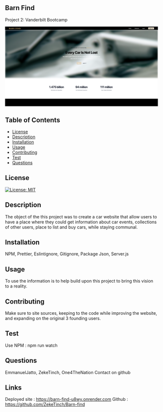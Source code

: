 ## Barn Find
Project 2: Vanderbilt Bootcamp

![Project Preview](./public/img/Screen%20Shot%202024-08-15%20at%208.37.42%20PM.png)

## Table of Contents
* [License](#license)
* [Description](#description)
* [Installation](#installation)
* [Usage](#usage)
* [Contributing](#contributing)
* [Test](#test)
* [Questions](#questions)

## License 
[![License: MIT](https://img.shields.io/badge/License-MIT-yellow.svg)](https://opensource.org/licenses/MIT)

## Description
The object of the this project was to create a car website that allow users to have a place where they could get information about car events, collections of other users, place to list and buy cars, while staying communal.

## Installation 
NPM, Prettier, Eslintignore, Gitignore, Package Json, Server.js

## Usage 
To use the information is to help build upon this project to bring this vision to a reality.

## Contributing 
Make sure to site sources, keeping to the code while improving the website, and expanding on the original 3 founding users. 

## Test
Use NPM : npm run watch

## Questions
EmmanuelJatto, ZekeTinch, One4TheNation
Contact on github

## Links
Deployed site : https://barn-find-u8wy.onrender.com
Github : https://github.com/ZekeTinch/Barn-find
